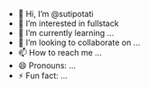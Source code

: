 - 👋 Hi, I’m @sutipotati
- 👀 I’m interested in fullstack
- 🌱 I’m currently learning ...
- 💞️ I’m looking to collaborate on ...
- 📫 How to reach me ...
- 😄 Pronouns: ...
- ⚡ Fun fact: ...

<!---
sutipotati/sutipotati is a ✨ special ✨ repository because its `README.md` (this file) appears on your GitHub profile.
You can click the Preview link to take a look at your changes.
--->
